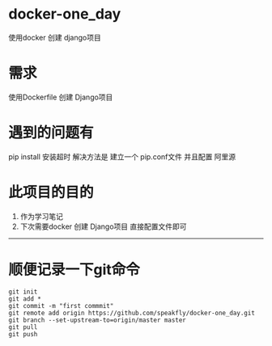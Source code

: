 # docker-one_day
使用docker 创建 django项目

# 需求
使用Dockerfile 创建 Django项目

# 遇到的问题有
pip install 安装超时
解决方法是 建立一个 pip.conf文件 并且配置 阿里源

# 此项目的目的
1. 作为学习笔记
2. 下次需要docker 创建 Django项目 直接配置文件即可

---------------------------------------------------

# 顺便记录一下git命令
    git init
    git add * 
    git commit -m "first commmit"
    git remote add origin https://github.com/speakfly/docker-one_day.git
    git branch --set-upstream-to=origin/master master  
    git pull
    git push


